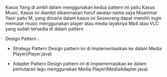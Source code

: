 Kasus Yang di ambil dalam menggunakan kedua pattern ini yaitu Kasus Music, Kasus ini diambil dikarenakan huruf awalan nama saya Muammar Yasir yaitu M, 
yang dimana dalam kasus ini Seseorang dapat memilih ingin memutar music menggunakan player atau media layaknya Mp4 atau VLC yang sudah tersedia di dalam pattern

Design Pattern :
- Strategy Pattern
    Design pattern ini di Implementasikan ke dalam Media Player(Player.java)

- Adapter Pattern 
    Design pattern ini di Implementasikan ke dalam pemutaran lagu menggunakan Media Player(MediaAdapter.java)
